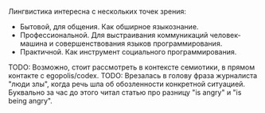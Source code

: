 Лингвистика интересна с нескольких точек зрения:
* Бытовой, для общения. Как обширное языкознание.
* Профессиональной. Для выстраивания коммуникаций человек-машина и
  совершенствования языков программирования.
* Практичной. Как инструмент социального программирования.

TODO: Возможно, стоит рассмотреть в контексте семиотики, в прямом контакте с
egopolis/codex.
TODO: Врезалась в голову фраза журналиста "люди злы", когда речь шла об
обозленности конкретной ситуацией. Буквально за час до этого читал статью про
разницу "is angry" и "is being angry".
